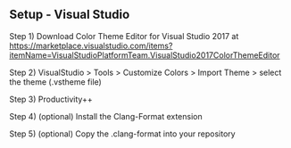 ## Setup - Visual Studio
Step 1) Download Color Theme Editor for Visual Studio 2017 at 
https://marketplace.visualstudio.com/items?itemName=VisualStudioPlatformTeam.VisualStudio2017ColorThemeEditor

Step 2) VisualStudio > Tools > Customize Colors > Import Theme > select the theme (.vstheme file)

Step 3) Productivity++

Step 4) (optional) Install the Clang-Format extension

Step 5) (optional) Copy the .clang-format into your repository
